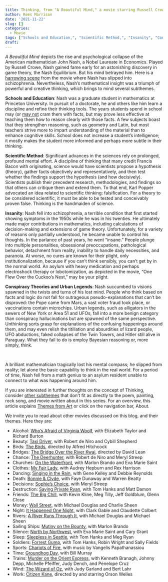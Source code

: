 ```yaml
---
title: Thinking, from "A Beautiful Mind," a movie starring Russell Crowe
author: Rees Morrison
date: '2021-11-22'
slug: []
categories:
  - Movie
tags: ["Schools and Education,", "Scientific Method,", "Insanity", "Conspiracy Theories and Urban Legends",]
draft: 
---
```


*A Beautiful Mind* depicts the rise and psychological collapse of the American mathematician John Nash, a Nobel Laureate in Economics.   Played by Russell Crowe, Nash gained fame early for an astonishing discovery in game theory, the Nash Equilibrium.  But his mind betrayed him.  Here is a [harrowing scene](https://www.youtube.com/watch?v=GSnjt83nEho) from the movie where Nash has slipped into schizophrenia.   Nevertheless, Nash’s mathematical insight was a triumph of powerful and creative thinking, which brings to mind several subthemes.  

<!--more-->

**Schools and Education**:  Nash was a graduate student in mathematics at Princeton University.  In pursuit of a doctorate, he and others like him learn a discipline and refine their thinking tools.  The years students spend in school may (or [may not](wonderful) cram them with facts, but may prove less effective at teaching them how to reason clearly with those facts.  A few subjects boast that they strengthen reasoning, such as geometry and Latin, but most teachers strive more to impart understanding of the material than to enhance cognitive skills.   School does not increase a student’s intelligence; it mostly makes the student more informed and perhaps more subtle in their thinking.  

**Scientific Method**:  Significant advances in the sciences rely on prolonged, profound mental effort.  A discipline of thinking that many credit Francis Bacon with originating, science would have scientists propose a hypothesis (theory), gather facts objectively and representatively, and then test whether the findings support the hypothesis (and how decisively).  Scientists publish their precedent research, methodologies, and findings so that others can critique them and extend them.  To that end, Karl Popper advocated an idea related to scientific thinking: falsification.  For a theory to be considered scientific, it must be able to be tested and conceivably proven false.  Thinking is the handmaiden of science.   

**Insanity**:   Nash fell into schizophrenia, a terrible condition that first started showing symptoms in the 1950s while he was in his twenties. He ultimately made major contributions in mathematics, including calculations of decision-making and extensions of game theory.  Unfortunately, for a variety of reasons only partially understood, he became unable to control his thoughts.   In the parlance of past years, he went “insane.”  People plunge into multiple personalities, obsessional preoccupations, pathological behavior, detachment from reality, inability to handle daily necessities, and paranoia.  At worse, no cures are known for their plight, only  institutionalization, because if you can’t think sensibly, you can’t get by in the normal world.   An asylum with heavy medication and perhaps electroshock therapy or lobotomization, as depicted in the movie, “One Flew Over the Cuckoo’s Nest,” may be your plight.

**Conspiracy Theories and Urban Legends**:  Nash succumbed to visions spawned in the twists and turns of his lost mind.  People who think based on facts and logic do not fall for outrageous pseudo-explanations that can’t be disproved: the Pope came from Mars, a vast voter fraud took place, or vaccinations contain microchips.  Urban legends, such as alligators in the sewers of New York or Area 51 and UFOs, fall into a more benign category than conspiracy hallucinations but are spawned of the same perspective.  Unthinking sorts grasp for explanations of the confusing happenings around them, and may even relish the titillation and absurdities of lizard people, UFO abductions, faked collapses of the Twin Towers, and Hitler still alive in Paraguay.  What they fail to do is employ Bayesian reasoning or, more simply, think.

&nbsp;

A brilliant mathematician tragically lost his mental compass; he slipped from reality; let alone the basic capability to think in the real world.  For a period of time, Nash fell from a math genius to an asylum resident unable to connect to what was happening around him.

If you are interested in further thoughts on the concept of Thinking, consider [other subthemes]() that don’t fit as directly to the poem, painting, rock song, and movie written about in this series.  For an overview, this article explains [Themes from Art](http://bit.ly/3sRXopI) or click on the navigation bar, About.

We invite you to read about other movies discussed on this blog, and their themes.  Here they are: 

* Alcohol: [Who’s Afraid of Virginia Woolf](https://themesfromart.com/post/2021-02-03-alcohol-woolf-nichols/alcoholwoolfnichols/), with Elizabeth Taylor and Richard Burton
* Beauty: [Taxi Driver](https://themesfromart.com/post/2021-04-21-beauty-taxi-driver-a-movie-with-robert-de-niro-and-cybill-shepherd/beautytaxi/), with Robert de Niro and Cybill Shepherd
* Birds: [The Birds](https://themesfromart.com/post/2021-06-07-birds-the-birds-a-movie-directed-by-alfred-hitchcock/birdsthebirds/), directed by Alfred Hitchcock
* Bridges: [The Bridge Over the River Kwai](https://themesfromart.com/post/2021-07-26-bridges-from-bridge-over-troubled-waters-a-song-by-simon-garfunkel/bridgestroubled/), directed by David Lean
* Chance: [The Deerhunter](https://themesfromart.com/post/2021-03-14-chancewinner/chancewinner/), with Robert de Niro and Meryl Streep
* Churches: [On the Waterfront](https://themesfromart.com/post/2021-05-21-churches-from-on-the-waterfront-a-movie-with-marlon-brando/churcheswaterfront/), with Marlon Brando and Eva Marie Saint
* Clothes: [My Fair Lady](https://themesfromart.com/post/2021-08-30-clothes-from-my-fair-lady-a-movie-starring-audrey-hepburn/clothesfair/), with Audrey Hepburn and Rex Harrison
* Dancing: [Singing in the Rain](https://themesfromart.com/post/2021-09-10-dancing-from-singin-in-the-rain-a-movie-starring-gene-kelley-and-debbie-reynolds/dancingrain/), with Gene Kelley and Debbie Reynolds
* Death: [Bonnie & Clyde](https://themesfromart.com/post/2021-05-03-death-from-bonnie-clyde-a-movie-starring-warren-beatty-and-faye-dunaway/deathbonnie/), with Faye Dunaway and Warren Beatty
* Decisions: [Sophie’s Choice](https://themesfromart.com/post/2021-02-08-decisions-sophie-s-choice-with-meryl-streep/decisionssophies/), with Meryl Streep
* Destruction: [Saving Private Ryan](https://themesfromart.com/post/2021-02-18-destruction-saving-private-ryan-a-movie-by-steven-spielberg/destructionsaving/), with Tom Hanks and Matt Damon
* Friends: [The Big Chill](https://themesfromart.com/post/2021-06-20-friends-the-big-chill-a-movied-directed-by-lawrence-kasdan/friendschill/), with Kevin Kline, Meg Tilly, Jeff Goldblum, Glenn Close
* Money: [Wall Street](https://themesfromart.com/post/2021-10-15-money-from-wall-street-a-movie-starring-michael-douglas-and-michael-sheen/moneywall/), with Michael Douglas and Charlie Sheen
* Night: [It Happened One Night](https://themesfromart.com/post/2021-11-05-night-from-it-happened-one-night-a-movie-starring-clark-gable-and-claudette-colbert/nighthappened/), with Clark Gable and Claudette Colbert
* Rivers: [A River Runs Through It](https://themesfromart.com/post/2021-10-02-rivers-from-a-river-runs-through-it-a-movie-by-robert-redford-starring-brad-pitt/riversruns/), with Michael Douglas and Michael Sheen
* Sailing Ships: [Mutiny on the Bounty](https://themesfromart.com/post/2021-06-26-sailing-ships-mutiny-on-the-bounty-a-movie-with/sailingshipsmutiny/), with Marlon Brando
* Silence: [North by Northwest](https://themesfromart.com/post/silencenorthwest/), with Eva Marie Saint and Cary Grant
* Sleep: [Sleepless in Seattle](https://themesfromart.com/post/2021-09-22-sleep-from-sleepless-in-seattle-a-movie-starring-tom-hanks-and-meg-ryan/sleepsleepless/), with Tom Hanks and Meg Ryan
* Soldiers: [Forrest Gump](https://themesfromart.com/post/2021-08-02-soldiers-from-forrest-gump-a-movie-starring-tom-hanks/soldiersgump/), with Tom Hanks, Robin Wright and Sally Fields
* Sports: [Chariots of Fire](https://themesfromart.com/post/2021-07-12-sports-from-chariots-of-fire-a-movie-about-the-1924-olypics/sportschariots/), with music by Vangelis Papathanassiou
* Time: [Groundhog Day](https://themesfromart.com/post/2021-03-08-time-from-groundhog-day-starring-bill-murray/timegroundhog/), with Bill Murray
* Trains: [Murder on the Orient Express](https://themesfromart.com/post/2021-05-10-trains-from-murder-on-the-orient-express-a-movie-directed-by-sidney-lumet/trainsorient/), with Kenneth Branagh, Johnny Depp, Michelle Pfeiffer, Judy Dench, and Penelope Cruz
* Wind: [The Wizard of Oz](https://themesfromart.com/post/2021-08-12-wind-from-the-wizard-of-oz-a-movie-with-judy-garland/windoz/), with Judy Garland and Bert Lahr 
* Work: [Citizen Kane](https://themesfromart.com/post/2021-02-26-workkane/workkane/), directed by and starring Orson Welles

